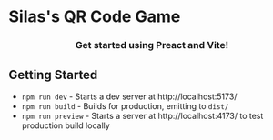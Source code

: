 # Silas's QR Code Game

<h3 align="center">Get started using Preact and Vite!</h3>

## Getting Started

-   `npm run dev` - Starts a dev server at http://localhost:5173/
-   `npm run build` - Builds for production, emitting to `dist/`
-   `npm run preview` - Starts a server at http://localhost:4173/ to test production build locally
